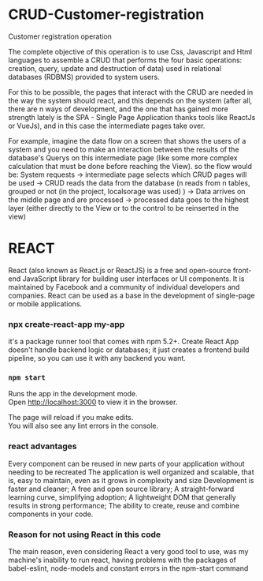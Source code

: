 # CRUD-Customer-registration
Customer registration operation

The complete objective of this operation is to use Css, Javascript and Html languages to assemble a CRUD that performs the four basic operations: creation, query, update and destruction of data) used in relational databases (RDBMS) provided to system users.

For this to be possible, the pages that interact with the CRUD are needed in the way the system should react, and this depends on the system (after all, there are n ways of development, and the one that has gained more strength lately is the SPA - Single Page Application thanks tools like ReactJs or VueJs), and in this case the intermediate pages take over.


For example, imagine the data flow on a screen that shows the users of a system and you need to make an interaction between the results of the database's Querys on this intermediate page (like some more complex calculation that must be done before reaching the View). so the flow would be: System requests -> intermediate page selects which CRUD pages will be used -> CRUD reads the data from the database (n reads from n tables, grouped or not (in the project, localsorage was used) ) -> Data arrives on the middle page and are processed -> processed data goes to the highest layer (either directly to the View or to the control to be reinserted in the view)

# REACT

React (also known as React.js or ReactJS) is a free and open-source front-end JavaScript library for building user interfaces or UI components. It is maintained by Facebook and a community of individual developers and companies. React can be used as a base in the development of single-page or mobile applications.

### npx create-react-app my-app

it's a package runner tool that comes with npm 5.2+. Create React App doesn't handle backend logic or databases; it just creates a frontend build pipeline, so you can use it with any backend you want.

### `npm start`

Runs the app in the development mode.\
Open [http://localhost:3000](http://localhost:3000) to view it in the browser.

The page will reload if you make edits.\
You will also see any lint errors in the console.

### react advantages
Every component can be reused in new parts of your application without needing to be recreated The application is well organized and scalable, that is, easy to maintain, even as it grows in complexity and size Development is faster and cleaner;
A free and open source library;
A straight-forward learning curve, simplifying adoption;
A lightweight DOM that generally results in strong performance;
The ability to create, reuse and combine components in your code.


###  Reason for not using React in this code
The main reason, even considering React a very good tool to use, was my machine's inability to run react, having problems with the packages of babel-eslint, node-models and constant errors in the npm-start command
